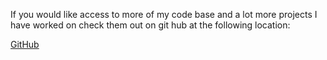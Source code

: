 If you would like access to more of my code base and a lot more projects I have worked on check them out on git hub at the following location:

[GitHub](https://github.com/AlanGervin/)
